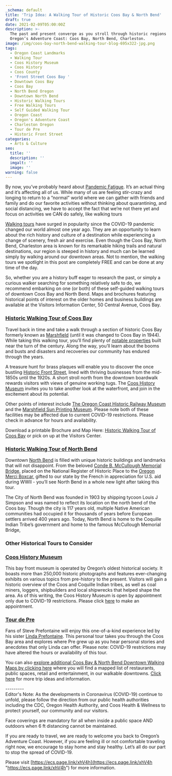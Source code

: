 ```yaml
---
_schema: default
title: 'Trip Idea: A Walking Tour of Historic Coos Bay & North Bend'
draft: true
date: 2021-02-09T05:00:00Z
description: >-
  The past and present converge as you stroll through historic regions of
  Oregon’s Adventure Coast: Coos Bay, North Bend, Charleston.
image: /img/coos-bay-north-bend-walking-tour-blog-695x322-jpg.png
tags:
  - Oregon Coast Landmarks
  - Walking Tour
  - Coos History Museum
  - Coos History
  - Coos County
  - 'Front Street Coos Bay '
  - Downtown Coos Bay
  - Coos Bay
  - North Bend Oregon
  - Downtown North Bend
  - Historic Walking Tours
  - Free Walking Tours
  - Self Guided Walking Tour
  - Oregon Coast
  - Oregon's Adventure Coast
  - Charleston Oregon
  - Tour de Pre
  - Historic Front Street
categories:
  - Arts & Culture
seo:
  title: ''
  description: ''
  imgalt: ''
  image: ''
warning: false
---
```

By now, you’ve probably heard about [Pandemic Fatigue](https://www.scientificamerican.com/article/how-we-can-deal-with-pandemic-fatigue/). It’s an actual thing and it’s affecting all of us. While many of us are feeling stir-crazy and longing to return to a “normal” world where we can gather with friends and family and do our favorite activities without thinking about quarantining, and social distancing, we have to accept the fact that we’re not there yet and focus on activities we CAN do safely, like walking tours

[Walking tours](https://www.usatoday.com/story/travel/2020/10/10/americans-anxious-go-out-walking-tours-pick-up-pace/5952174002/) have surged in popularity since the COVID-19 pandemic changed our world almost one year ago. They are an opportunity to learn about the rich history and culture of a destination while experiencing a change of scenery, fresh air and exercise. Even though the Coos Bay, North Bend, Charleston area is known for its remarkable hiking trails and natural destinations, our region is steeped in history and much can be learned simply by walking around our downtown areas. Not to mention, the walking tours we spotlight in this post are completely FREE and can be done at any time of the day.

So, whether you are a history buff eager to research the past, or simply a curious walker searching for something relatively safe to do, we recommend embarking on one (or both) of these self-guided walking tours of downtown Coos Bay and North Bend. Maps and brochures featuring historical points of interest on the older homes and business buildings are available at the Visitors Information Center, 50 Central Avenue, Coos Bay.

### [Historic Walking Tour of Coos Bay](https://www.oregonsadventurecoast.com/tripideas/historic-walking-tour-of-coos-bay/)

Travel back in time and take a walk through a section of historic Coos Bay formerly known as [Marshfield](https://fiddlefun.com/oldmarshfield/central-ave-old-marshfield-coos-bay.htm) (until it was changed to Coos Bay in 1944). While taking this walking tour, you’ll find plenty of [notable properties](https://www.oregonsadventurecoast.com/img/historicwalkingmap_2018.pdf) built near the turn of the century. Along the way, you’ll learn about the booms and busts and disasters and recoveries our community has endured through the years.

A treasure hunt for brass plaques will enable you to discover the once bustling [Historic Front Street](https://www.oregonsadventurecoast.com/tripideas/discover-historic-front-street), lined with thriving businesses from the mid-1850s until the 1920s. A short stroll north from the downtown boardwalk rewards visitors with views of genuine working tugs. The [Coos History Museum](https://cooshistory.org/) invites you to take another look at the waterfront, and join in the excitement about its potential.

Other points of interest include [The Oregon Coast Historic Railway Museum](http://www.orcorail.org/) and the [Marshfield Sun Printing Museum](https://www.marshfieldsunprintingmuseum.org/). Please note both of these facilities may be affected due to current COVID-19 restrictions. Please check in advance for hours and availability.

Download a printable Brochure and Map Here: [Historic Walking Tour of Coos Bay](https://www.oregonsadventurecoast.com/img/historicwalkingmap_2018.pdf) or pick on up at the Visitors Center.

### [Historic Walking Tour of North Bend](https://www.oregonsadventurecoast.com/tripideas/historic-walking-tour-of-north-bend)

Downtown [North Bend](https://www.oregonsadventurecoast.com/our-area-north-bend/) is filled with unique historic buildings and landmarks that will not disappoint. From the beloved [Conde B. McCullough Memorial Bridge,](https://www.oregonsadventurecoast.com/blog/spotlight-on-conde-b.mccullough-memorial-bridge/) placed on the National Register of Historic Place to the [Oregon Merci Boxcar,](http://mercitrain.org/Oregon/) gifted to our state by the French in appreciation for U.S. aid during WWII - you’ll see North Bend in a whole new light after taking this tour.

The City of North Bend was founded in 1903 by shipping tycoon Louis J Simpson and was named to reflect its location on the north bend of the Coos bay. Though the city is 117 years old, multiple Native American communities had occupied it for thousands of years before European settlers arrived 400 years ago. Today, North Bend is home to the Coquille Indian Tribe’s government and home to the famous McCullough Memorial Bridge,

### Other Historical Tours to Consider

### [Coos History Museum](https://cooshistory.org/)

This bay front museum is operated by Oregon’s oldest historical society. It boasts more than 250,000 historic photographs and features ever-changing exhibits on various topics from pre-history to the present. Visitors will gain a historic overview of the Coos and Coquille Indian tribes, as well as coal miners, loggers, shipbuilders and local shipwrecks that helped shape the area. As of this writing, the Coos History Museum is open by appointment only due to COVID-19 restrictions. Please click [here](https://cooshistory.org/visitor-appointments/) to make an appointment.

### [Tour de Pre](http://prefontaineproductions.com/)

Fans of Steve Prefontaine will enjoy this one-of-a-kind experience led by his sister [Linda Prefontaine](https://www.oregonsadventurecoast.com/blog/local-spotlight-linda-prefontaine-of-tour-de-pre/). This personal tour takes you through the Coos Bay area and explores where Pre grew up as you hear personal stories and anecdotes that only Linda can offer. Please note: COVID-19 restrictions may have altered the hours or availability of this tour.

You can also [explore additional Coos Bay & North Bend Downtown Walking Maps by clicking here](https://www.oregonsadventurecoast.com/img/walking-map-cbnb.pdf) where you will find a mapped list of restaurants, public spaces, retail and entertainment, in our walkable downtowns. [Click here](https://www.oregonsadventurecoast.com/tripideas/) for more trip ideas and information.

\---------<br>
Editor's Note: As the developments in Coronavirus (COVID-19) continue to unfold, please follow the direction from our public health authorities including the CDC, Oregon Health Authority, and Coos Health & Wellness to protect yourself, our community and our visitors.

Face coverings are mandatory for all when inside a public space AND outdoors when 6 ft distancing cannot be maintained.

If you are ready to travel, we are ready to welcome you back to Oregon’s Adventure Coast. However, if you are feeling ill or not comfortable traveling right now, we encourage to stay home and stay healthy. Let’s all do our part to stop the spread of COVID-19.

Please visit [https://ecs.page.link/xhV4h](https://ecs.page.link/xhV4h "https://ecs.page.link/xhV4h") for more information.